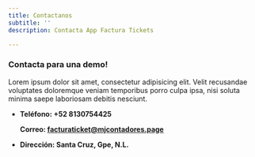 ```yaml
---
title: Contactanos
subtitle: ''
description: Contacta App Factura Tickets

---
```

### Contacta para una demo!

Lorem ipsum dolor sit amet, consectetur adipisicing elit. Velit recusandae voluptates doloremque veniam temporibus porro culpa ipsa, nisi soluta minima saepe laboriosam debitis nesciunt.

* **Teléfono: +52 8130754425**

  **Correo: facturaticket@mjcontadores.page**
* **Dirección: Santa Cruz, Gpe, N.L.**
